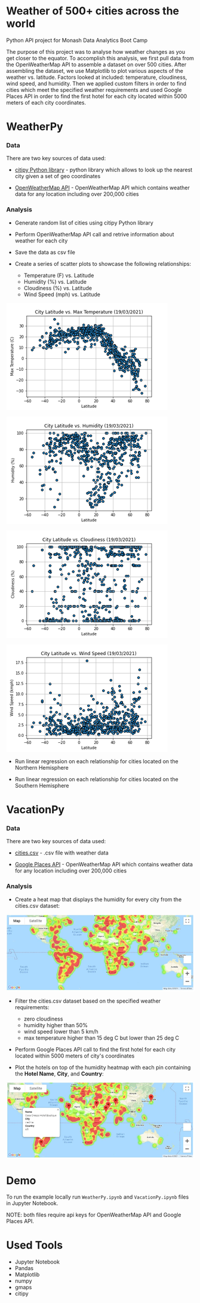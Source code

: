 # Weather of 500+ cities across the world
Python API project for Monash Data Analytics Boot Camp

The purpose of this project was to analyse how weather changes as you get closer to the equator. To accomplish this analysis, we first pull data from the OpenWeatherMap API to assemble a dataset on over 500 cities. After assembling the dataset, we use Matplotlib to plot various aspects of the weather vs. latitude. Factors looked at included: temperature, cloudiness, wind speed, and humidity. Then we applied custom filters in order to find cities which meet the specified weather requirements and used Google Places API in order to find the first hotel for each city located within 5000 meters of each city coordinates.

# WeatherPy

### Data

There are two key sources of data used:

* [citipy Python library](https://pypi.python.org/pypi/citipy) - python library which allows to look up the nearest city given a set of geo coordinates

* [OpenWeatherMap API](https://openweathermap.org/api) - OpenWeatherMap API which contains weather data for any location including over 200,000 cities 


### Analysis

* Generate random list of cities using citipy Python library

* Perform OpenWeatherMap API call and retrive information about weather for each city

* Save the data as csv file

* Create a series of scatter plots to showcase the following relationships:
    * Temperature (F) vs. Latitude
    * Humidity (%) vs. Latitude
    * Cloudiness (%) vs. Latitude
    * Wind Speed (mph) vs. Latitude

![TemperatureVsLatitude](output_data/TemperatureVsLatitude.png)

![HumidityVsLatitude](output_data/HumidityVsLatitude.png)

![CloudinessVsLatitude](output_data/CloudinessVsLatitude.png)

![WindSpeedVsLatitude](output_data/WindSpeedVsLatitude.png)

* Run linear regression on each relationship for cities located on the Northern Hemisphere 

* Run linear regression on each relationship for cities located on the Southern Hemisphere 


# VacationPy

### Data

There are two key sources of data used:

* [cities.csv](output_data/cities.csv) - .csv file with weather data

* [Google Places API](https://openweathermap.org/api) - OpenWeatherMap API which contains weather data for any location including over 200,000 cities


### Analysis

* Create a heat map that displays the humidity for every city from the cities.csv dataset:

![Heatmap](output_data/Heatmap.JPG)

* Filter the cities.csv dataset based on the specified weather requirements:
    * zero cloudiness
    * humidity higher than 50%
    * wind speed lower than 5 km/h
    * max temperature higher than 15 deg C but lower than 25 deg C

* Perform Google Places API call to find the first hotel for each city located within 5000 meters of city's coordinates

* Plot the hotels on top of the humidity heatmap with each pin containing the **Hotel Name**, **City**, and **Country**:

![Hotel_map](output_data/Hotel_map.JPG)


# Demo

To run the example locally run `WeatherPy.ipynb` and `VacationPy.ipynb` files in Jupyter Notebook.

NOTE: both files require api keys for OpenWeatherMap API and Google Places API.


# Used Tools
 * Jupyter Notebook 
 * Pandas
 * Matplotlib
 * numpy 
 * gmaps
 * citipy
